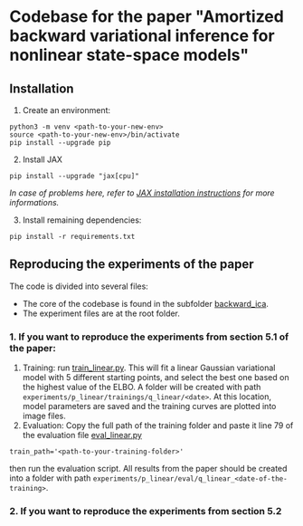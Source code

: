 # Codebase for the paper "Amortized backward variational inference for nonlinear state-space models"

## Installation 

1. Create an environment:
```shell 
python3 -m venv <path-to-your-new-env>
source <path-to-your-new-env>/bin/activate
pip install --upgrade pip
``` 
2. Install JAX
```shell
pip install --upgrade "jax[cpu]"
```

*In case of problems here, refer to [JAX installation instructions](https://github.com/google/jax#installation) for more informations.*

3. Install remaining dependencies: 

```shell 
pip install -r requirements.txt
```


## Reproducing the experiments of the paper

The code is divided into several files: 
- The core of the codebase is found in the subfolder [backward_ica](backward_ica).
- The experiment files are at the root folder. 

### 1. If you want to reproduce the experiments from section 5.1 of the paper:
1. Training: run [train_linear.py](train_linear.py). This will fit a linear Gaussian variational model with 5 different starting points, and select the best one based on the highest value of the ELBO. A folder will be created with path `experiments/p_linear/trainings/q_linear/<date>`. At this location, model parameters are saved and the training curves are plotted into image files.
2. Evaluation: Copy the full path of the training folder and paste it line 79 of the evaluation file [eval_linear.py](eval_linear.py)
```shell
train_path='<path-to-your-training-folder>'
```
then run the evaluation script. All results from the paper should be created into a folder with path `experiments/p_linear/eval/q_linear_<date-of-the-training>`.

### 2. If you want to reproduce the experiments from section 5.2

